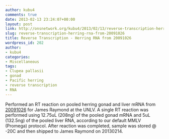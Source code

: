```yaml
---
author: kubu4
comments: true
date: 2013-02-13 23:24:07+00:00
layout: post
link: http://onsnetwork.org/kubu4/2013/02/13/reverse-transcription-herring-rna-from-20091026/
slug: reverse-transcription-herring-rna-from-20091026
title: Reverse Transcription - Herring RNA from 20091026
wordpress_id: 202
author:
- kubu4
categories:
- Miscellaneous
tags:
- Clupea pallasii
- gonad
- Pacific herring
- reverse transcription
- RNA
---
```


Performed an RT reaction on pooled herring gonad and liver mRNA from [20091026](/Sam%27s+Working+Notebook+Sept-Oct+2009#sjw20091026) for James Raymond at the UNLV. A single RT reaction was performed using 12.75uL (208ng) of the pooled gonad mRNA and 5uL (132.5ng) of the pooled liver RNA, according to our default MMLV (Promega) protocol. After reaction was completed, sample was stored @ -20C and then shipped to James Raymond on 20130214.
